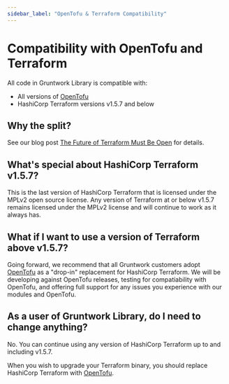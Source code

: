```yaml
---
sidebar_label: "OpenTofu & Terraform Compatibility"
---
```


# Compatibility with OpenTofu and Terraform

All code in Gruntwork Library is compatible with:

- All versions of [OpenTofu](https://opentofu.org/)
- HashiCorp Terraform versions v1.5.7 and below

## Why the split?

See our blog post [The Future of Terraform Must Be Open](https://blog.gruntwork.io/the-future-of-terraform-must-be-open-ab0b9ba65bca) for details.

## What's special about HashiCorp Terraform v1.5.7?

This is the last version of HashiCorp Terraform that is licensed under the MPLv2 open source license. Any version of Terraform at or below v1.5.7 remains licensed under the MPLv2 license and will continue to work as it always has.

## What if I want to use a version of Terraform above v1.5.7?

Going forward, we recommend that all Gruntwork customers adopt [OpenTofu](https://opentofu.org/) as a "drop-in" replacement for HashiCorp Terraform. We will be developing against OpenTofu releases, testing for compatiability with OpenTofu, and offering full support for any issues you experience with our modules and OpenTofu.

## As a user of Gruntwork Library, do I need to change anything?

No. You can continue using any version of HashiCorp Terraform up to and including v1.5.7.

When you wish to upgrade your Terraform binary, you should replace HashiCorp Terraform with [OpenTofu](https://opentofu.org/).
